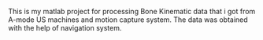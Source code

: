 This is my matlab project for processing Bone Kinematic data that i got from A-mode US machines and motion capture system. The data was obtained with the help of navigation system.